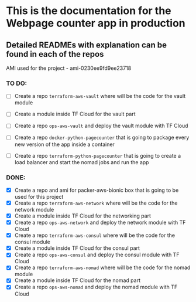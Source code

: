 # This is the documentation for the Webpage counter app in production

## Detailed READMEs with explanation can be found in each of the repos

AMI used for the project - ami-0230ee9fd9ee23718


### TO DO:

- [ ] Create a repo `terraform-aws-vault` where will be the code for the vault module
- [ ] Create a module inside TF Cloud for the vault part
- [ ] Create a repo `ops-aws-vault` and deploy the vault module with TF Cloud
- [ ] Create a repo `docker-python-pagecounter` that is going to package every new version of the app inside a container
- [ ] Create a repo `terraform-python-pagecounter` that is going to create a load balancer and start the nomad jobs and run the app


### DONE:

- [x] Create a repo and ami for packer-aws-bionic box that is going to be used for this project
- [x] Create a repo `terraform-aws-network` where will be the code for the network module
- [x] Create a module inside TF Cloud for the networking part
- [x] Create a repo `ops-aws-network` and deploy the network module with TF Cloud
- [x] Create a repo `terraform-aws-consul` where will be the code for the consul module
- [x] Create a module inside TF Cloud for the consul part
- [x] Create a repo `ops-aws-consul` and deploy the consul module with TF Cloud
- [x] Create a repo `terraform-aws-nomad` where will be the code for the nomad module
- [x] Create a module inside TF Cloud for the nomad part
- [x] Create a repo `ops-aws-nomad` and deploy the nomad module with TF Cloud